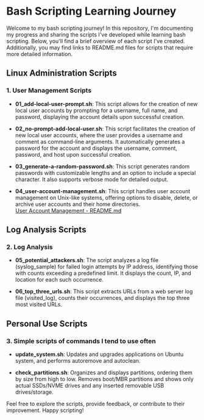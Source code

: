 # Bash Scripting Learning Journey

Welcome to my bash scripting journey! In this repository, I'm documenting my progress and sharing the scripts I've developed while learning bash scripting. Below, you'll find a brief overview of each script I've created. Additionally, you may find links to README.md files for scripts that require more detailed information.

## Linux Administration Scripts

### 1. User Management Scripts

- **01_add-local-user-prompt.sh**: This script allows for the creation of new local user accounts by prompting for a username, full name, and password, displaying the account details upon successful creation.

- **02_no-prompt-add-local-user.sh**: This script facilitates the creation of new local user accounts, where the user provides a username and comment as command-line arguments. It automatically generates a password for the account and displays the username, comment, password, and host upon successful creation.

- **03_generate-a-random-password.sh**: This script generates random passwords with customizable lengths and an option to include a special character. It also supports verbose mode for detailed output.

- **04_user-account-management.sh**: This script handles user account management on Unix-like systems, offering options to disable, delete, or archive user accounts and their home directories.  
  [User Account Management - README.md](https://github.com/Kamzie/User-account-management-script)

## Log Analysis Scripts

### 2. Log Analysis

- **05_potential_attackers.sh**: The script analyzes a log file (syslog_sample) for failed login attempts by IP address, identifying those with counts exceeding a predefined limit. It displays the count, IP, and location for each such occurrence.

- **06_top_three_urls.sh**: This script extracts URLs from a web server log file (visited_log), counts their occurrences, and displays the top three most visited URLs.

## Personal Use Scripts

### 3. Simple scripts of commands I tend to use often

- **update_system.sh**: Updates and upgrades applications on Ubuntu system, and performs autoremove and autoclean.

- **check_partitions.sh**: Organizes and displays partitions, ordering them by size from high to low. Removes boot/MBR partitions and shows only actual SSDs/NVME drives and any inserted removable USB drives/storage.

Feel free to explore the scripts, provide feedback, or contribute to their improvement. Happy scripting!
